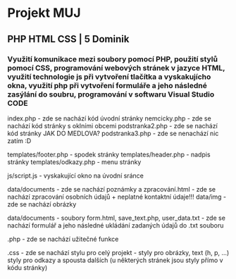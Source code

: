 # Projekt MUJ

## PHP HTML CSS | 5 Dominik

### Využití komunikace mezi soubory pomocí PHP, použití stylů pomocí CSS, programování webových stránek v jazyce HTML, využití technologie js při vytvoření tlačítka a vyskakujícho okna, využití php při vytvoření formuláře a jeho následné zasýlání do soubru, programování v softwaru Visual Studio CODE

index.php - zde se nachází kód úvodní stránky
nemcicky.php - zde se nachází kód stránky s oklními obcemi
podstranka2.php - zde se nachází kód stránky JAK DO MEDLOVA?
podstranka3.php - zde se nenachází nic zatím :D

templates/footer.php - spodek stránky
templates/header.php - nadpis stránky
templates/odkazy.php - menu stránky

js/script.js - vyskakující okno na úvodní sránce

data/documents - zde se nachází poznámky a zpracování.html - zde se nachází zpracování osobních údajů + neplatné kontaktní údaje!!!
data/img - zde se nachází obrázky

data/documents - soubory form.html, save_text.php, user_data.txt - zde se nachází formulář a jeho následné ukládání zadaných údajů do .txt souboru

.php - zde se nachází užitečné funkce

.css - zde se nachází stylu pro celý projekt - styly pro obrázky, text (h, p, ...) styly pro odkazy a spousta dalších (u některých stránek jsou styly přímo v kódu stránky)


